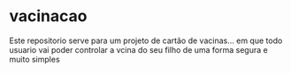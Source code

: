 # vacinacao
Este repositorio serve para um projeto de cartão de vacinas... em que todo usuario vai poder controlar a vcina do seu filho de uma forma segura e muito simples
